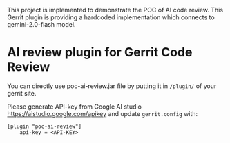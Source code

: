 This project is implemented to demonstrate the POC of AI code review. 
This Gerrit plugin is providing a hardcoded implementation which connects to gemini-2.0-flash model.

# AI review plugin for Gerrit Code Review

You can directly use poc-ai-review.jar file by putting it in `/plugin/` of your gerrit site.

Please generate API-key from Google AI studio https://aistudio.google.com/apikey
and update `gerrit.config` with:

```
[plugin "poc-ai-review"]
	api-key = <API-KEY>
```
